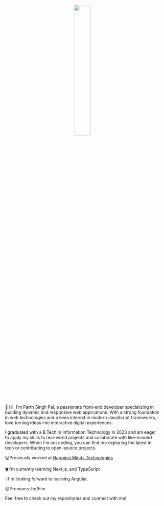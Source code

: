 <p align="center" width="100%" height="50%" pointer-events="none">
  <img width="33%" src="https://raw.githubusercontent.com/sindresorhus/sindresorhus/main/welcome-header.gif" />
</p>

👋 Hi, I'm Parth Singh Pal, a passionate front-end developer specializing in building dynamic and responsive web applications. With a strong foundation in web technologies and a keen interest in modern JavaScript frameworks, I love turning ideas into interactive digital experiences.

I graduated with a B.Tech in Information Technology in 2023 and am eager to apply my skills to real-world projects and collaborate with like-minded developers. When I'm not coding, you can find me exploring the latest in tech or contributing to open-source projects.

💻Previously worked at [Happiest Minds Technologies](https://www.happiestminds.com/)
<p>🍀I'm currently learning Next.js, and TypeScript</p>
<p>💡I'm looking forward to learning Angular.</p>
<p>😄Pronouns: he/him</p>


Feel free to check out my repositories and connect with me!


